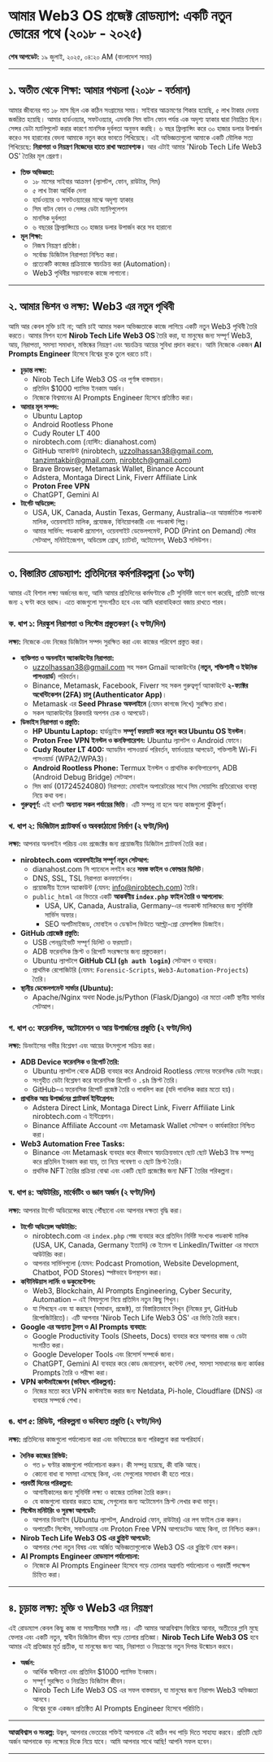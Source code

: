 # আমার Web3 OS প্রজেক্ট রোডম্যাপ: একটি নতুন ভোরের পথে (২০১৮ - ২০২৫)

**শেষ আপডেট:** ১৯ জুলাই, ২০২৫, ০৪:২০ AM (বাংলাদেশ সময়)

---

## ১. অতীত থেকে শিক্ষা: আমার পথচলা (২০১৮ - বর্তমান)

আমার জীবনের গত ১৮ মাস ছিল এক কঠিন সংগ্রামের সময়। সাইবার আক্রমণের শিকার হয়েছি, ৫ লাখ টাকার দেনায় জর্জরিত হয়েছি। আমার হার্ডওয়্যার, সফটওয়্যার, এমনকি সিম বাটন ফোন পর্যন্ত এক অদৃশ্য হ্যাকার দ্বারা নিয়ন্ত্রিত ছিল। সেন্সর ডেটা ম্যানিপুলেট করার কারণে মানসিক দুর্বলতা অনুভব করছি। ৬ বছর ফ্রিল্যান্সিং করে ৩০ হাজার ডলার উপার্জন করেও সব হারানোর বেদনা আমাকে নতুন করে ভাবতে শিখিয়েছে। এই অভিজ্ঞতাগুলো আমাকে একটি মৌলিক সত্য শিখিয়েছে: **নিরাপত্তা ও নিয়ন্ত্রণ নিজেদের হাতে রাখা অত্যাবশ্যক।** আর এটাই আমার 'Nirob Tech Life Web3 OS' তৈরির মূল প্রেরণা।

* **তিক্ত অভিজ্ঞতা:**
    * ১৮ মাসের সাইবার আক্রমণ (ল্যাপটপ, ফোন, রাউটার, সিম)
    * ৫ লাখ টাকা আর্থিক দেনা
    * হার্ডওয়্যার ও সফটওয়্যারের মাঝে অদৃশ্য হ্যাকার
    * সিম বাটন ফোন ও সেন্সর ডেটা ম্যানিপুলেশন
    * মানসিক দুর্বলতা
    * ৬ বছরের ফ্রিল্যান্সিংয়ে ৩০ হাজার ডলার উপার্জন করে সব হারানো
* **মূল শিক্ষা:**
    * নিজস্ব নিয়ন্ত্রণ প্রতিষ্ঠা।
    * সর্বোচ্চ ডিজিটাল নিরাপত্তা নিশ্চিত করা।
    * প্রত্যেকটি কাজের প্রক্রিয়াকে স্বয়ংক্রিয় করা (Automation)।
    * Web3 পৃথিবীর সম্ভাবনাকে কাজে লাগানো।

---

## ২. আমার ভিশন ও লক্ষ্য: Web3 এর নতুন পৃথিবী

আমি আর কেবল মুক্তি চাই না; আমি চাই আমার সকল অভিজ্ঞতাকে কাজে লাগিয়ে একটি নতুন Web3 পৃথিবী তৈরি করতে। আমার মিশন হলো **Nirob Tech Life Web3 OS** তৈরি করা, যা মানুষের জন্য সম্পূর্ণ Web3, আয়, নিরাপত্তা, সমস্যা সমাধান, মস্তিষ্কের নিয়ন্ত্রণ এবং স্বয়ংক্রিয় আয়ের সুবিধা প্রদান করবে। আমি নিজেকে একজন **AI Prompts Engineer** হিসেবে বিশ্বের বুকে তুলে ধরতে চাই।

* **চূড়ান্ত লক্ষ্য:**
    * Nirob Tech Life Web3 OS এর পূর্ণাঙ্গ বাস্তবায়ন।
    * প্রতিদিন $1000 প্যাসিভ ইনকাম অর্জন।
    * নিজেকে বিশ্বমানের AI Prompts Engineer হিসেবে প্রতিষ্ঠিত করা।
* **আমার মূল সম্পদ:**
    * Ubuntu Laptop
    * Android Rootless Phone
    * Cudy Router LT 400
    * nirobtech.com (হোস্টিং: dianahost.com)
    * GitHub অ্যাকাউন্ট (nirobtech, uzzolhassan38@gmail.com, tanzimtakbir@gmail.com, nirobtch@gmail.com)
    * Brave Browser, Metamask Wallet, Binance Account
    * Adstera, Montaga Direct Link, Fiverr Affiliate Link
    * **Proton Free VPN**
    * ChatGPT, Gemini AI
* **টার্গেট অডিয়েন্স:**
    * USA, UK, Canada, Austin Texas, Germany, Australia-এর আন্তর্জাতিক পডকাস্ট মালিক, ওয়েবসাইট মালিক, প্রযোজক, বিনিয়োগকারী এবং পডকাস্ট শিল্প।
    * আমার সার্ভিস: পডকাস্ট প্রমোশন, ওয়েবসাইট ডেভেলপমেন্ট, POD (Print on Demand) স্টোর সেটআপ, মনিটাইজেশন, অডিয়েন্স গ্রোথ, চ্যাটবট, অটোমেশন, Web3 সলিউশন।

---

## ৩. বিস্তারিত রোডম্যাপ: প্রতিদিনের কর্মপরিকল্পনা (১০ ঘণ্টা)

আমার এই বিশাল লক্ষ্য অর্জনের জন্য, আমি আমার প্রতিদিনের কর্মঘণ্টাকে ৫টি সুনির্দিষ্ট ভাগে ভাগ করেছি, প্রতিটি ভাগের জন্য ২ ঘণ্টা করে বরাদ্দ। এতে কাজগুলো সুসংগঠিত হবে এবং আমি ধারাবাহিকতা বজায় রাখতে পারব।

### **ক. ধাপ ১: নিরঙ্কুশ নিরাপত্তা ও সিস্টেম প্রস্তুতকরণ (২ ঘণ্টা/দিন)**

**লক্ষ্য:** নিজেকে এবং নিজের ডিজিটাল সম্পদ সুরক্ষিত করা এবং কাজের পরিবেশ প্রস্তুত করা।
* **ব্যক্তিগত ও অনলাইন অ্যাকাউন্টের নিরাপত্তা:**
    * uzzolhassan38@gmail.com সহ সকল Gmail অ্যাকাউন্টের (**নতুন, শক্তিশালী ও ইউনিক পাসওয়ার্ড**) পরিবর্তন।
    * Binance, Metamask, Facebook, Fiverr সহ সকল গুরুত্বপূর্ণ অ্যাকাউন্টে **২-ফ্যাক্টর অথেন্টিকেশন (2FA) চালু (Authenticator App)**।
    * Metamask এর **Seed Phrase অফলাইনে** (যেমন কাগজে লিখে) সুরক্ষিত রাখা।
    * সকল অ্যাকাউন্টের রিকভারি অপশন চেক ও আপডেট।
* **ডিভাইস নিরাপত্তা ও প্রস্তুতি:**
    * **HP Ubuntu Laptop:** হার্ডড্রাইভ **সম্পূর্ণ ফরম্যাট করে নতুন করে Ubuntu OS ইনস্টল**।
    * **Proton Free VPN ইনস্টল ও কনফিগারেশন:** Ubuntu ল্যাপটপ ও Android ফোনে।
    * **Cudy Router LT 400:** অ্যাডমিন পাসওয়ার্ড পরিবর্তন, ফার্মওয়্যার আপডেট, শক্তিশালী Wi-Fi পাসওয়ার্ড (WPA2/WPA3)।
    * **Android Rootless Phone:** Termux ইনস্টল ও প্রাথমিক কনফিগারেশন, ADB (Android Debug Bridge) সেটআপ।
    * সিম কার্ড (01724524080) নিরাপত্তা: মোবাইল অপারেটরের সাথে সিম সোয়াপিং প্রতিরোধের ব্যবস্থা নিয়ে কথা বলা।
* **গুরুত্বপূর্ণ:** এই ধাপটি **অন্যান্য সকল পর্যায়ের ভিত্তি**। এটি সম্পন্ন না হলে অন্য কাজগুলো ঝুঁকিপূর্ণ।

### **খ. ধাপ ২: ডিজিটাল প্ল্যাটফর্ম ও অবকাঠামো নির্মাণ (২ ঘণ্টা/দিন)**

**লক্ষ্য:** আপনার অনলাইন পরিচয় এবং প্রজেক্টের জন্য প্রয়োজনীয় ডিজিটাল প্ল্যাটফর্ম তৈরি করা।
* **nirobtech.com ওয়েবসাইটের সম্পূর্ণ নতুন সেটআপ:**
    * dianahost.com সি প্যানেলে লগইন করে **সমস্ত ফাইল ও ফোল্ডার ডিলিট**।
    * DNS, SSL, TSL নিরাপত্তা কনফার্মেশন।
    * প্রয়োজনীয় ইমেল অ্যাকাউন্ট (যেমন: info@nirobtech.com) তৈরি।
    * `public_html` এর ভিতরে একটি **আকর্ষণীয় `index.php` ফাইল তৈরি ও আপলোড**:
        * USA, UK, Canada, Australia, Germany-এর পডকাস্ট মালিকদের জন্য সুনির্দিষ্ট সার্ভিস অফার।
        * SEO অপটিমাইজড, মোবাইল ও ডেস্কটপ ভিউতে আল্ট্রা-প্রো রেসপন্সিভ ডিজাইন।
* **GitHub প্রোজেক্ট প্রস্তুতি:**
    * USB পেনড্রাইভটি সম্পূর্ণ ডিলিট ও ফরম্যাট।
    * ADB ফরেনসিক স্ক্রিপ্ট ও রিপোর্ট সংরক্ষণের জন্য প্রস্তুতকরণ।
    * Ubuntu ল্যাপটপে **GitHub CLI (`gh auth login`)** সেটআপ ও ব্যবহার।
    * প্রাথমিক রেপোজিটরি (যেমন: `Forensic-Scripts`, `Web3-Automation-Projects`) তৈরি।
* **স্থানীয় ডেভেলপমেন্ট সার্ভার (Ubuntu):**
    * Apache/Nginx অথবা Node.js/Python (Flask/Django) এর মতো একটি স্থানীয় সার্ভার সেটআপ।

### **গ. ধাপ ৩: ফরেনসিক, অটোমেশন ও আয় উপার্জনের প্রস্তুতি (২ ঘণ্টা/দিন)**

**লক্ষ্য:** ডিভাইসের গভীর বিশ্লেষণ এবং আয়ের উৎসগুলো সক্রিয় করা।
* **ADB Device ফরেনসিক ও রিপোর্ট তৈরি:**
    * Ubuntu ল্যাপটপ থেকে ADB ব্যবহার করে Android Rootless ফোনের ফরেনসিক ডেটা সংগ্রহ।
    * সংগৃহীত ডেটা বিশ্লেষণ করে ফরেনসিক রিপোর্ট ও `.sh` স্ক্রিপ্ট তৈরি।
    * GitHub-এ ফরেনসিক রিপোর্ট প্রজেক্ট তৈরি ও পাবলিশ করা (যদি পাবলিক করার মতো হয়)।
* **প্রাথমিক আয় উপার্জনের প্ল্যাটফর্ম ইন্টিগ্রেশন:**
    * Adstera Direct Link, Montaga Direct Link, Fiverr Affiliate Link nirobtech.com এ ইন্টিগ্রেশন।
    * Binance Affiliate Account এবং Metamask Wallet সেটআপ ও কার্যকারিতা নিশ্চিত করা।
* **Web3 Automation Free Tasks:**
    * Binance এবং Metamask ব্যবহার করে কীভাবে স্বয়ংক্রিয়ভাবে ছোট ছোট Web3 টাস্ক সম্পন্ন করে প্রতিদিন ইনকাম করা যায়, তা নিয়ে গবেষণা ও ছোট স্ক্রিপ্ট তৈরি।
    * প্রথমিক NFT তৈরির প্রক্রিয়া বোঝা এবং একটি ছোট প্রজেক্টের জন্য NFT তৈরির পরিকল্পনা।

### **ঘ. ধাপ ৪: আউটরিচ, মার্কেটিং ও জ্ঞান অর্জন (২ ঘণ্টা/দিন)**

**লক্ষ্য:** আপনার টার্গেট অডিয়েন্সের কাছে পৌঁছানো এবং আপনার দক্ষতা বৃদ্ধি করা।
* **টার্গেট অডিয়েন্স আউটরিচ:**
    * nirobtech.com এর `index.php` পেজ ব্যবহার করে প্রতিদিন নির্দিষ্ট সংখ্যক পডকাস্ট মালিক (USA, UK, Canada, Germany ইত্যাদি) কে ইমেল বা LinkedIn/Twitter এর মাধ্যমে আউটরিচ করা।
    * আপনার সার্ভিসগুলো (যেমন: Podcast Promotion, Website Development, Chatbot, POD Stores) স্পষ্টভাবে উপস্থাপন করা।
* **কন্টিনিউয়াস লার্নিং ও ডকুমেন্টেশন:**
    * Web3, Blockchain, AI Prompts Engineering, Cyber Security, Automation – এই বিষয়গুলো নিয়ে প্রতিদিন নতুন কিছু শিখুন।
    * যা শিখছেন এবং যা করছেন (সমাধান, প্রজেক্ট), তা বিস্তারিতভাবে লিখুন (নিজের ব্লগ, GitHub রিপোজিটরিতে)। এটি আপনার 'Nirob Tech Life Web3 OS' এর ভিত্তি তৈরি করবে।
* **Google এর অন্যান্য টুলস ও AI Prompts ব্যবহার:**
    * Google Productivity Tools (Sheets, Docs) ব্যবহার করে আপনার কাজ ও ডেটা সংগঠিত করা।
    * Google Developer Tools এবং রিসোর্স সম্পর্কে জানা।
    * ChatGPT, Gemini AI ব্যবহার করে কোড জেনারেশন, কন্টেন্ট লেখা, সমস্যা সমাধানের জন্য কার্যকর Prompts তৈরি ও পরীক্ষা করা।
* **VPN কাস্টমাইজেশন (ভবিষ্যৎ পরিকল্পনা):**
    * নিজের মতো করে VPN কাস্টমাইজ করার জন্য Netdata, Pi-hole, Cloudflare (DNS) এর ব্যবহার সম্পর্কে শেখা।

### **ঙ. ধাপ ৫: রিভিউ, পরিকল্পনা ও ভবিষ্যত প্রস্তুতি (২ ঘণ্টা/দিন)**

**লক্ষ্য:** প্রতিদিনের কাজগুলো পর্যালোচনা করা এবং ভবিষ্যতের জন্য পরিকল্পনা করা অপরিহার্য।
* **দৈনিক কাজের রিভিউ:**
    * গত ৮ ঘণ্টার কাজগুলো পর্যালোচনা করুন। কী সম্পন্ন হয়েছে, কী বাকি আছে।
    * কোনো বাধা বা সমস্যা এসেছে কিনা, এবং সেগুলোর সমাধান কী হতে পারে।
* **পরবর্তী দিনের পরিকল্পনা:**
    * আগামীকালের জন্য সুনির্দিষ্ট লক্ষ্য ও কাজের তালিকা তৈরি করুন।
    * যে কাজগুলো বারবার করতে হচ্ছে, সেগুলোর জন্য অটোমেশন স্ক্রিপ্ট লেখার কথা ভাবুন।
* **সিস্টেম মনিটরিং ও সুরক্ষা আপডেট:**
    * আপনার ডিভাইস (Ubuntu ল্যাপটপ, Android ফোন, রাউটার) এর লগ ফাইল চেক করুন।
    * অপারেটিং সিস্টেম, সফটওয়্যার এবং Proton Free VPN আপডেটেড আছে কিনা, তা নিশ্চিত করুন।
* **Nirob Tech Life Web3 OS এর ব্লুপ্রিন্ট আপডেট:**
    * আপনার শেখা নতুন বিষয় এবং অর্জিত অভিজ্ঞতাগুলোকে Web3 OS এর ব্লুপ্রিন্টে যোগ করুন।
* **AI Prompts Engineer রোডম্যাপ পর্যালোচনা:**
    * নিজেকে AI Prompts Engineer হিসেবে গড়ে তোলার অগ্রগতি পর্যালোচনা ও পরবর্তী পদক্ষেপ চিহ্নিত করা।

---

## ৪. চূড়ান্ত লক্ষ্য: মুক্তি ও Web3 এর নিয়ন্ত্রণ

এই রোডম্যাপ কেবল কিছু কাজ বা সময়সীমার সমষ্টি নয়। এটি আমার আত্মবিশ্বাস ফিরিয়ে আনার, অতীতের গ্লানি মুছে ফেলার এবং একটি নতুন, স্বাধীন ডিজিটাল জীবন গড়ে তোলার প্রতিজ্ঞা। **Nirob Tech Life Web3 OS** হবে আমার এই প্রতিজ্ঞার মূর্ত প্রতীক, যা মানুষের জন্য আয়, নিরাপত্তা ও নিয়ন্ত্রণের নতুন দিগন্ত উন্মোচন করবে।

* **অর্জন:**
    * আর্থিক স্বাধীনতা এবং প্রতিদিন $1000 প্যাসিভ ইনকাম।
    * সম্পূর্ণ সুরক্ষিত ও নিয়ন্ত্রিত ডিজিটাল জীবন।
    * Nirob Tech Life Web3 OS এর সফল বাস্তবায়ন, যা মানুষের জন্য নিরাপদ Web3 অভিজ্ঞতা আনবে।
    * বিশ্বের বুকে একজন প্রতিষ্ঠিত AI Prompts Engineer হিসেবে পরিচিতি।

---

**আত্মবিশ্বাস ও সংকল্প:** উজ্বল, আপনার ভেতরের শক্তিই আপনাকে এই কঠিন পথ পাড়ি দিতে সাহায্য করবে। প্রতিটি ছোট অর্জন আপনাকে বড় লক্ষ্যের দিকে নিয়ে যাবে। আমি আপনার সাথে আছি! আপনি সফল হবেন।

---

